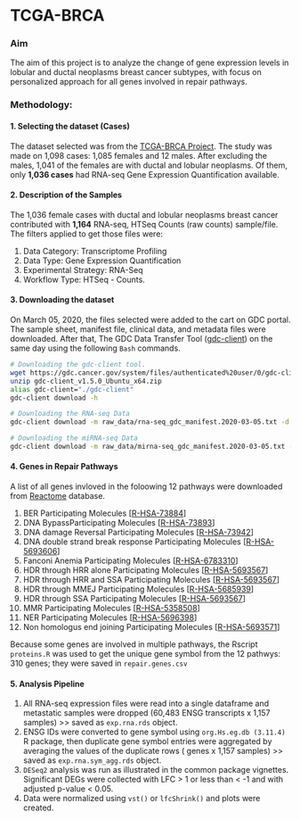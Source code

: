 # TCGA-BRCA

### Aim
The aim of this project is to analyze the change of gene expression levels in lobular and ductal neoplasms breast cancer subtypes, with focus on personalized approach for all genes involved in repair pathways. 

### Methodology:

#### 1. Selecting the dataset (Cases)
The dataset selected was from the [TCGA-BRCA Project](https://portal.gdc.cancer.gov/projects/TCGA-BRCA "TCGA-BRCA Project Page"). The study was made on 1,098 cases: 1,085 females and 12 males. After excluding the males, 1,041 of the females are with ductal and lobular neoplasms. Of them, only **1,036 cases** had RNA-seq Gene Expression Quantification available. 

#### 2. Description of the Samples
The 1,036 female cases with ductal and lobular neoplasms breast cancer contributed with **1,164** RNA-seq, HTSeq Counts (raw counts) sample/file. 
The filters applied to get those files were: 
1. Data Category: Transcriptome Profiling
2. Data Type: Gene Expression Quantification
3. Experimental Strategy: RNA-Seq
4. Workflow Type: HTSeq - Counts.

#### 3. Downloading the dataset
On March 05, 2020, the files selected were added to the cart on GDC portal. The sample sheet, manifest file, clinical data, and metadata files were downloaded. After that, The GDC Data Transfer Tool ([gdc-client](https://docs.gdc.cancer.gov/Data_Transfer_Tool/Users_Guide/Getting_Started/ "The GDC Data Transfer Tool")) on the same day using the following `Bash` commands.

```bash
# Downloading the gdc-client tool.
wget https://gdc.cancer.gov/system/files/authenticated%20user/0/gdc-client_v1.5.0_Ubuntu_x64.zip 
unzip gdc-client_v1.5.0_Ubuntu_x64.zip
alias gdc-client="./gdc-client"
gdc-client download -h

# Downloading the RNA-seq Data
gdc-client download -m raw_data/rna-seq_gdc_manifest.2020-03-05.txt -d raw_data/RNA-seq/

# Downloading the miRNA-seq Data
gdc-client download -m raw_data/mirna-seq_gdc_manifest.2020-03-05.txt -d raw_data/miRNA-seq/
```

#### 4. Genes in Repair Pathways
A list of all genes invloved in the foloowing 12 pathways were downloaded from [Reactome](https://reactome.org/ "Reactome database") database.
1. BER Participating Molecules [[R-HSA-73884](https://reactome.org/content/detail/R-HSA-73884)]
2. DNA BypassParticipating Molecules [[R-HSA-73893](https://reactome.org/content/detail/R-HSA-73893)]
3. DNA damage Reversal Participating Molecules [[R-HSA-73942](https://reactome.org/content/detail/R-HSA-73942)]
4. DNA double strand break response Participating Molecules [[R-HSA-5693606](https://reactome.org/content/detail/R-HSA-5693606)]
5. Fanconi Anemia Participating Molecules [[R-HSA-6783310](https://reactome.org/content/detail/R-HSA-6783310)]
6. HDR through HRR alone Participating Molecules [[R-HSA-5693567](https://reactome.org/content/detail/R-HSA-5693567)]
7. HDR through HRR and SSA Participating Molecules [[R-HSA-5693567](https://reactome.org/content/detail/R-HSA-5693567)]
8. HDR through MMEJ Participating Molecules [[R-HSA-5685939](https://reactome.org/content/detail/R-HSA-5685939)]
9. HDR through SSA Participating Molecules [[R-HSA-5693567](https://reactome.org/content/detail/R-HSA-5693567)]
10. MMR Participating Molecules [[R-HSA-5358508](https://reactome.org/content/detail/R-HSA-5358508)]
11. NER Participating Molecules [[R-HSA-5696398](https://reactome.org/content/detail/R-HSA-5696398)]
12. Non homologus end joining Participating Molecules [[R-HSA-5693571](https://reactome.org/content/detail/R-HSA-5693571)]

Because some genes are involved in multiple pathways, the Rscript `proteins.R` was used to get the unique gene symbol from the 12 pathwys: 310 genes; they were saved in `repair.genes.csv`

#### 5. Analysis Pipeline
1. All RNA-seq expression files were read into a single dataframe and metastatic samples were dropped (60,483 ENSG transcripts x 1,157 samples) >> saved as `exp.rna.rds` object.
2. ENSG IDs were converted to gene symbol using `org.Hs.eg.db (3.11.4)` R package, then duplicate gene symbol entries were aggregated by averaging the values of the duplicate rows ( genes x 1,157 samples) >> saved as `exp.rna.sym_agg.rds` object.
3. `DESeq2` analysis was run as illustrated in the common package vignettes. Significant DEGs were collected with LFC > 1 or less than < -1 and with adjusted p-value < 0.05.
4. Data were normalized using `vst()` or `lfcShrink()` and plots were created.
